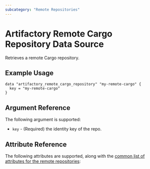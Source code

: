 ```yaml
---
subcategory: "Remote Repositories"
---
```

# Artifactory Remote Cargo Repository Data Source

Retrieves a remote Cargo repository.

## Example Usage

```hcl
data "artifactory_remote_cargo_repository" "my-remote-cargo" {
  key = "my-remote-cargo"
}
```

## Argument Reference

The following argument is supported:

* `key` - (Required) the identity key of the repo.

## Attribute Reference

The following attributes are supported, along with the [common list of attributes for the remote repositories](remote.md):